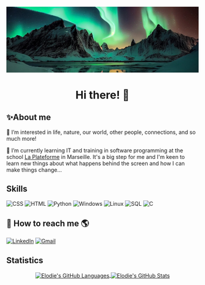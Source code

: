 ![Picture](The-Northern-Lights.jpg)  

<h1 align="center">Hi there! 👋</h1> 

## ✨About me   
  
👀 I’m interested in life, nature, our world, other people, connections, and so much more!

🌱 I’m currently learning IT and training in software programming at the school [La Plateforme](https://www.https://laplateforme.io/) in Marseille. It's a big step for me and I'm keen to learn new things about what happens behind the screen and how I can make things change...  

## Skills  
![CSS](https://img.icons8.com/?size=100&id=21278&format=png&color=000000) 
![HTML](https://img.icons8.com/?size=100&id=20909&format=png&color=000000)
![Python](https://img.icons8.com/?size=100&id=13441&format=png&color=000000)
![Windows](https://img.icons8.com/?size=100&id=108792&format=png&color=000000)
![Linux](https://img.icons8.com/?size=100&id=37823&format=png&color=000000)
![SQL](https://img.icons8.com/?size=100&id=ywH6EJgZ7sm5&format=png&color=000000)
![C](https://img.icons8.com/?size=100&id=40670&format=png&color=000000)

## 🔗 How to reach me 🌎  
[![LinkedIn](https://img.icons8.com/?size=100&id=xuvGCOXi8Wyg&format=png&color=000000)](https://www.linkedin.com/in/elodie-boweren)
[![Gmail](https://img.icons8.com/?size=100&id=P7UIlhbpWzZm&format=png&color=000000)](https://mail.google.com/mail/u/0/?view=cm&fs=1&tf=1&source=mailto&to=elodie.boweren@laplateforme.io)  

## Statistics  

<p align="center">
<a href="https://github.com/elodie-boweren/elodie-boweren">
  <img height=165 align="center"  src="https://github-readme-stats.vercel.app/api/top-langs?username=elodie-boweren&theme=cobalt&langs_count=8&locale=en" alt="Elodie's GitHub Languages"/>
</a>
<a href="https://github.com/elodie-boweren/elodie-boweren">
  <img height=165  align="center"  src="https://github-readme-stats.vercel.app/api?username=elodie-boweren&theme=cobalt&show_icons=true&line_height=27&count_private=true&locale=en" alt="Elodie's GitHub Stats" />
</a>

<!---
elodie-boweren/elodie-boweren is a ✨ special ✨ repository because its `README.md` (this file) appears on your GitHub profile.
You can click the Preview link to take a look at your changes.
--->
